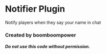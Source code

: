 # Notifier Plugin
Notify players when they say your name in chat

### Created by boomboompower
##### Do not use this code without permission.
